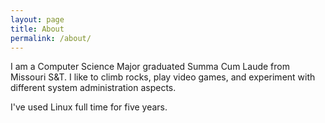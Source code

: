 ```yaml
---
layout: page
title: About
permalink: /about/
---
```


I am a Computer Science Major graduated Summa Cum Laude from Missouri S&T. I like to climb rocks,
play video games, and experiment with different system administration aspects.

I've used Linux full time for five years.
